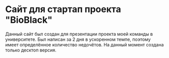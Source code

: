 # Сайт для стартап проекта "BioBlack"

Данный сайт был создан для презентации проекта моей команды в университете. Был написан за 2 дня в ускоренном темпе, поэтому имеет определённое количество недочётов. На данный момент создана только десктоп версия.
